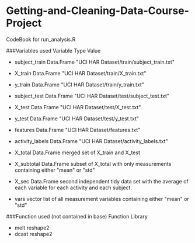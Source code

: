 # Getting-and-Cleaning-Data-Course-Project
CodeBook for run_analysis.R

###Variables used
Variable            Type        Value
- subject_train     Data.Frame  "UCI HAR Dataset/train/subject_train.txt"
- X_train           Data.Frame  "UCI HAR Dataset/train/X_train.txt"
- y_train           Data.Frame  "UCI HAR Dataset/train/y_train.txt"
- subject_test      Data.Frame  "UCI HAR Dataset/test/subject_test.txt"
- X_test            Data.Frame  "UCI HAR Dataset/test/X_test.txt"
- y_test            Data.Frame  "UCI HAR Dataset/test/y_test.txt"
- features          Data.Frame  "UCI HAR Dataset/features.txt"
- activity_labels   Data.Frame  "UCI HAR Dataset/activity_labels.txt"

- X_total           Data.Frame  merged set of X_train and X_test
- X_subtotal        Data.Frame  subset of X_total with only measurements containing either "mean" or "std"
- X_sec             Data.Frame  second independent tidy data set with the average of each variable for each activity and each subject.
- vars              vector      list of all measurement variables containing either "mean" or "std"

###Function used (not contained in base)
Function            Library
- melt              reshape2
- dcast             reshape2